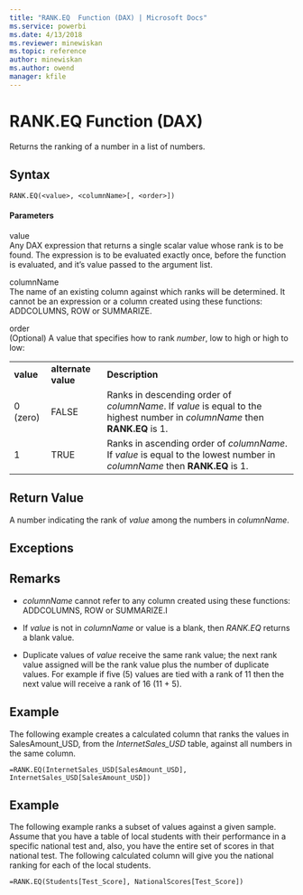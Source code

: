 ```yaml
---
title: "RANK.EQ  Function (DAX) | Microsoft Docs"
ms.service: powerbi
ms.date: 4/13/2018
ms.reviewer: minewiskan
ms.topic: reference
author: minewiskan
ms.author: owend
manager: kfile
---
```

# RANK.EQ  Function (DAX)
Returns the ranking of a number in a list of numbers.  
  
## Syntax  
  
```  
RANK.EQ(<value>, <columnName>[, <order>])  
```  
  
#### Parameters  
value  
Any DAX expression that returns a single scalar value whose rank is to be found. The expression is to be evaluated exactly once, before the function is evaluated, and it’s value passed to the argument list.  
  
columnName  
The name of an existing column against which ranks will be determined. It cannot be an expression or a column created using these functions: ADDCOLUMNS, ROW or SUMMARIZE.  
  
order  
(Optional) A value that specifies how to rank *number*, low to high or high to low:  
  
||||  
|-|-|-|  
|**value**|**alternate value**|**Description**|  
|0 (zero)|FALSE|Ranks in descending order of *columnName*. If *value* is equal to the highest number in *columnName* then **RANK.EQ** is 1.|  
|1|TRUE|Ranks in ascending order of *columnName*. If *value* is equal to the lowest number in *columnName* then **RANK.EQ** is 1.|  
  
## Return Value  
A number indicating the rank of *value* among the numbers in *columnName*.  
  
## Exceptions  
  
## Remarks  
  
-   *columnName* cannot refer to any column created using these functions: ADDCOLUMNS, ROW or SUMMARIZE.I  
  
-   If *value* is not in *columnName* or value is a blank, then *RANK.EQ* returns a blank value.  
  
-   Duplicate values of *value* receive the same rank value; the next rank value assigned will be the rank value plus the number of duplicate values. For example if five (5) values are tied with a rank of 11 then the next value will receive a rank of 16 (11 + 5).  
  
## Example  
The following example creates a calculated column that ranks the values in SalesAmount_USD, from the *InternetSales_USD* table, against all numbers in the same column.  
  
```  
=RANK.EQ(InternetSales_USD[SalesAmount_USD], InternetSales_USD[SalesAmount_USD])  
```  
  
## Example  
The following example ranks a subset of values against a given sample. Assume that you have a table of local students with their performance in a specific national test and, also, you have the entire set of scores in that national test. The following calculated column will give you the national ranking for each of the local students.  
  
```  
=RANK.EQ(Students[Test_Score], NationalScores[Test_Score])  
```  
